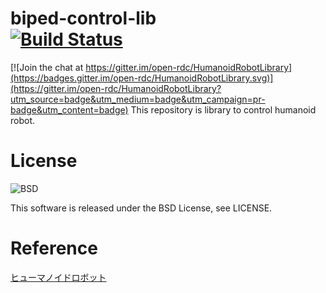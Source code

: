 biped-control-lib  
[![Build Status](https://travis-ci.org/open-rdc/biped-control-lib.png?branch=master)](https://travis-ci.org/open-rdc/biped-control-lib) 
==========

[![Join the chat at https://gitter.im/open-rdc/HumanoidRobotLibrary](https://badges.gitter.im/open-rdc/HumanoidRobotLibrary.svg)](https://gitter.im/open-rdc/HumanoidRobotLibrary?utm_source=badge&utm_medium=badge&utm_campaign=pr-badge&utm_content=badge)
This repository is library to control humanoid robot.  

# License
![BSD](http://img.shields.io/badge/license-BSD-green.svg)

This software is released under the BSD License, see LICENSE.  

# Reference
[ヒューマノイドロボット](http://shop.ohmsha.co.jp/shop/shopdetail.html?brandcode=000000002604&search=4-274-20058-2&sort=)

